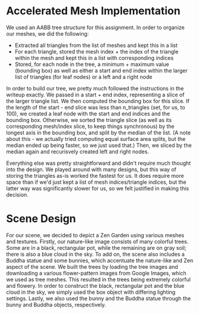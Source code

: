 # Accelerated Mesh Implementation
We used an AABB tree structure for this assignment. In order to organize our meshes, we did the following: 

- Extracted all triangles from the list of meshes and kept this in a list 
- For each triangle, stored the mesh index + the index of the triangle within the mesh and kept this in a list with corresponding indices 
- Stored, for each node in the tree, a minimum + maximum value (bounding box) as well as either a start and end index within the larger list of triangles (for leaf nodes) or a left and a right node 

In order to build our tree, we pretty much followed the instructions in the writeup exactly. We passed in a start + end index, representing a slice of the larger triangle list. We then computed the bounding box for this slice. If the length of the start - end slice was less than n_triangles (set, for us, to 100), we created a leaf node with the start and end indices and the bounding box. Otherwise, we sorted the triangle slice (as well as its corresponding mesh/index slice, to keep things synchronous) by the longest axis in the bounding box, and split by the median of the list. (A note about this - we actually tried computing equal surface area splits, but the median ended up being faster, so we just used that.) Then, we sliced by the median again and recurisvely created left and right nodes. 

Everything else was pretty straightforward and didn't require much thought into the design. We played around with many designs, but this way of storing the triangles as-is worked the fastest for us. It does require more space than if we'd just kept a list of mesh indices/triangle indices, but the latter way was significantly slower for us, so we felt justified in making this decision. 
  
# Scene Design
For our scene, we decided to depict a Zen Garden using various meshes and textures. 
Firstly, our nature-like image consists of many colorful trees. Some are in a black, rectangular pot, while the remaining are on gray soil; there is also a blue cloud in the sky. To add on, the scene 
also includes a Buddha statue and some bunnies, which accentuate the nature-like and Zen aspect of the scene. 
We built the trees by loading the tree images and downloading a various flower-pattern images from Google Images, which we used as tree meshes. This resulted in the trees being extremely colorful and flowery. In order to construct the black, rectangular pot and the blue cloud in the sky, we simply used the box object with differing lighting settings. Lastly, we also used the bunny and the Buddha statue through the bunny and Buddha objects, respectively.
